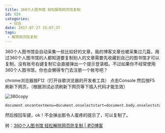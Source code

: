 ```yaml
---
title: 360个人图书馆 轻松解除网页防复制
id: 524
categories:
  - 综合
date: 2017-07-27 15:07:37
tags:
 - 解除网页防复制
---
```


360个人图书馆会自动采集一些比较好的文章，我的博客文章也被采集过几篇，用过360个人图书馆的人都知道要复制别人的文章需要先收藏到自己的图书馆才可以复制，没有账号右键复制它会直接弹出一个提示登录框。不过如果你不经常使用360个人图书馆，你也会懒得专门去注册一个帐号吧？
<!--more-->
chrome浏览器按F12（打开谷歌浏览器的开发者工具）
点击Console
然后按F5 刷新下网页，（根据测试必须刷新下网页等下插入代码才能生效）

![360copy](https://xqmblog.files.wordpress.com/2017/07/360copy.png)



```
document.oncontextmenu=document.onselectstart=document.body.onselectstart=document.oncopy=document.body.oncopy=""
```


然后按回车键，ok！不会弹出那令人蛋疼的提示了，可以复制了。

转：[360个人图书馆 轻松解除网页防复制 | 老D博客](https://laod.cn/black-technology/360doc-copy.html "本文固定链接 https://laod.cn/black-technology/360doc-copy.html")